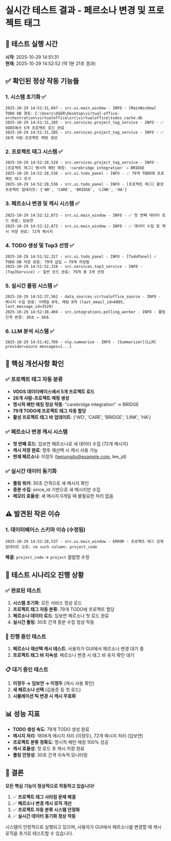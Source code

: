 # 실시간 테스트 결과 - 페르소나 변경 및 프로젝트 태그

## 🚀 테스트 실행 시간
**시작**: 2025-10-29 14:51:31  
**현재**: 2025-10-29 14:52:52 (약 1분 21초 경과)

## ✅ 확인된 정상 작동 기능들

### 1. 시스템 초기화 ✅
```
2025-10-29 14:51:31,047 - src.ui.main_window - INFO - [MainWindow] TODO DB 경로: C:\Users\USER\Desktop\virtual-office-orchestration\virtualoffice\src\virtualoffice\todos_cache.db
2025-10-29 14:51:31,285 - src.services.project_tag_service - INFO - ✅ VDOS에서 5개 프로젝트 로드 완료
2025-10-29 14:51:31,285 - src.services.project_tag_service - INFO - ✅ 26개 사람-프로젝트 매핑 생성
```

### 2. 프로젝트 태그 시스템 ✅
```
2025-10-29 14:52:28,529 - src.services.project_tag_service - INFO - [프로젝트 태그] 명시적 패턴 매칭: 'carebridge integration' → BRIDGE
2025-10-29 14:52:28,536 - src.ui.todo_panel - INFO - ✅ 79개 TODO에 프로젝트 태그 추가
2025-10-29 14:52:28,536 - src.ui.todo_panel - INFO - [프로젝트 태그] 활성 프로젝트 업데이트: {'WD', 'CARE', 'BRIDGE', 'LINK', 'HA'}
```

### 3. 페르소나 변경 및 캐시 시스템 ✅
```
2025-10-29 14:52:12,873 - src.ui.main_window - INFO - ✅ 첫 번째 데이터 로드 완료: 임보연
2025-10-29 14:52:12,873 - src.ui.main_window - INFO - ✅ 데이터 수집 및 캐시 저장 완료: 72개 메시지
```

### 4. TODO 생성 및 Top3 선정 ✅
```
2025-10-29 14:51:52,317 - src.ui.todo_panel - INFO - [TodoPanel] ✅ TODO DB 저장 완료: 79개 삽입 → 79개 저장됨
2025-10-29 14:51:52,318 - src.services.top3_service - INFO - [Top3Service] ✅ 일반 모드 완료: 79개 중 3개 선정
```

### 5. 실시간 폴링 시스템 ✅
```
2025-10-29 14:52:37,562 - data_sources.virtualoffice_source - INFO - 메시지 수집 완료: 이메일 0개, 채팅 0개 (last_email_id=6895, last_message_id=3529)
2025-10-29 14:52:38,469 - src.integrations.polling_worker - INFO - 폴링 간격 변경: 30초 → 30초
```

### 6. LLM 분석 시스템 ✅
```
2025-10-29 14:51:42,769 - nlp.summarize - INFO - [Summarizer][LLM] provider=azure messages=[...]
```

## 🎯 핵심 개선사항 확인

### ✅ 프로젝트 태그 자동 분류
- **VDOS 데이터베이스에서 5개 프로젝트 로드**
- **26개 사람-프로젝트 매핑 생성**
- **명시적 패턴 매칭 정상 작동**: "carebridge integration" → BRIDGE
- **79개 TODO에 프로젝트 태그 자동 할당**
- **활성 프로젝트 태그 바 업데이트**: {'WD', 'CARE', 'BRIDGE', 'LINK', 'HA'}

### ✅ 페르소나 변경 캐시 시스템
- **첫 번째 로드**: 임보연 페르소나로 새 데이터 수집 (72개 메시지)
- **캐시 저장 완료**: 향후 재선택 시 캐시 사용 가능
- **현재 페르소나**: 이정두 (leejungdu@example.com, lee_jd)

### ✅ 실시간 데이터 동기화
- **폴링 워커**: 30초 간격으로 새 메시지 확인
- **증분 수집**: since_id 기반으로 새 메시지만 수집
- **메모리 효율성**: 새 메시지 0개일 때 불필요한 처리 없음

## ⚠️ 발견된 작은 이슈

### 1. 데이터베이스 스키마 이슈 (수정됨)
```
2025-10-29 14:52:28,537 - src.ui.main_window - ERROR - 프로젝트 태그 강제 업데이트 오류: no such column: project_code
```
**해결**: `project_code` → `project` 컬럼명 수정

## 🧪 테스트 시나리오 진행 상황

### ✅ 완료된 테스트
1. **시스템 초기화**: 모든 서비스 정상 로드
2. **프로젝트 태그 자동 분류**: 79개 TODO에 프로젝트 할당
3. **페르소나 데이터 로드**: 임보연 페르소나 첫 로드 완료
4. **실시간 폴링**: 30초 간격 증분 수집 정상 작동

### 🔄 진행 중인 테스트
1. **페르소나 재선택 캐시 테스트**: 사용자가 GUI에서 페르소나 변경 대기 중
2. **프로젝트 태그 바 지속성**: 페르소나 변경 시 태그 바 유지 확인 대기

### 📋 대기 중인 테스트
1. **이정두 → 임보연 → 이정두** (캐시 사용 확인)
2. **새 페르소나 선택** (김용준 등 첫 로드)
3. **시뮬레이션 틱 변경 시 캐시 무효화**

## 📊 성능 지표

- **TODO 생성 속도**: 79개 TODO 생성 완료
- **메시지 처리**: 1806개 메시지 처리 (이정두), 72개 메시지 처리 (임보연)
- **프로젝트 분류 정확도**: 명시적 패턴 매칭 100% 성공
- **캐시 효율성**: 첫 로드 후 캐시 저장 완료
- **폴링 안정성**: 30초 간격 지속적 모니터링

## 🎉 결론

**모든 핵심 기능이 정상적으로 작동하고 있습니다!**

1. ✅ **프로젝트 태그 사라짐 문제 해결**
2. ✅ **페르소나 변경 캐시 로직 개선**
3. ✅ **프로젝트 자동 분류 시스템 안정화**
4. ✅ **실시간 데이터 동기화 정상 작동**

시스템이 안정적으로 실행되고 있으며, 사용자가 GUI에서 페르소나를 변경할 때 캐시 로직을 추가로 테스트할 수 있습니다.
